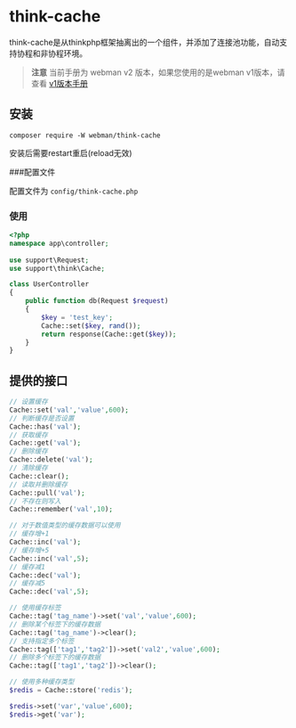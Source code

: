 # think-cache

think-cache是从thinkphp框架抽离出的一个组件，并添加了连接池功能，自动支持协程和非协程环境。

> **注意**
> 当前手册为 webman v2 版本，如果您使用的是webman v1版本，请查看 [v1版本手册](../../guide/db/thinkcache)

## 安装
`composer require -W webman/think-cache`

安装后需要restart重启(reload无效)

###配置文件

配置文件为 `config/think-cache.php`

### 使用

  ```php
  <?php
  namespace app\controller;
    
  use support\Request;
  use support\think\Cache;
  
  class UserController
  {
      public function db(Request $request)
      {
          $key = 'test_key';
          Cache::set($key, rand());
          return response(Cache::get($key));
      }
  }
  ```
## 提供的接口
```php
// 设置缓存
Cache::set('val','value',600);
// 判断缓存是否设置
Cache::has('val');
// 获取缓存
Cache::get('val');
// 删除缓存
Cache::delete('val');
// 清除缓存
Cache::clear();
// 读取并删除缓存
Cache::pull('val');
// 不存在则写入
Cache::remember('val',10);

// 对于数值类型的缓存数据可以使用
// 缓存增+1
Cache::inc('val');
// 缓存增+5
Cache::inc('val',5);
// 缓存减1
Cache::dec('val');
// 缓存减5
Cache::dec('val',5);

// 使用缓存标签
Cache::tag('tag_name')->set('val','value',600);
// 删除某个标签下的缓存数据
Cache::tag('tag_name')->clear();
// 支持指定多个标签
Cache::tag(['tag1','tag2'])->set('val2','value',600);
// 删除多个标签下的缓存数据
Cache::tag(['tag1','tag2'])->clear();

// 使用多种缓存类型
$redis = Cache::store('redis');

$redis->set('var','value',600);
$redis->get('var');
```


